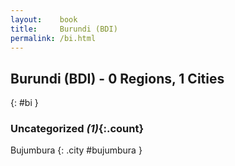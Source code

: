 ```yaml
---
layout:    book
title:     Burundi (BDI)
permalink: /bi.html
---
```


## Burundi (BDI) - 0 Regions, 1 Cities
{: #bi }





### Uncategorized _(1)_{:.count}


Bujumbura  {: .city #bujumbura } <br>


 
